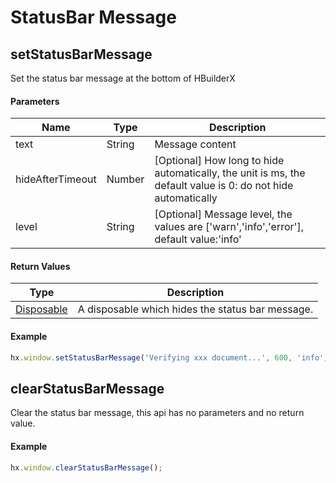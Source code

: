 # StatusBar Message

## setStatusBarMessage

Set the status bar message at the bottom of HBuilderX

#### Parameters

|Name							|Type		|Description																																																															|
|--								|--			|--																																																																				|
|text							|String	|Message content																																																													|
|hideAfterTimeout	|Number	|[Optional] How long to hide automatically, the unit is ms, the default value is 0: do not hide automatically	|
|level						|String	|[Optional] Message level, the values are ['warn','info','error'], default value:'info'																										|

#### Return Values

|Type																							|Description																			|
|--																								|--																								|
|[Disposable](/ExtensionDocs/Api/other/Disposable)|A disposable which hides the status bar message.	|


#### Example

``` javascript
hx.window.setStatusBarMessage('Verifying xxx document...', 600, 'info');
```


## clearStatusBarMessage

Clear the status bar message, this api has no parameters and no return value.

#### Example

``` javascript
hx.window.clearStatusBarMessage();
```
